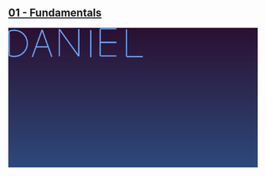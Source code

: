 ## [01 - Fundamentals](https://github.com/yrgo/gp20/blob/master/Programming%20Fundamentals/01%20-%20Fundamentals/)

<img src="https://github.com/danielalexandernielsen/Yrgo/blob/master/Programming%20Fundamentals/Daniel_01_Fundamentals/GIF/nielsen_daniel_01_Fundamentals.gif?raw=true">

